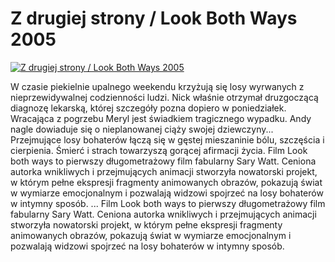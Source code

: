 Z drugiej strony / Look Both Ways 2005 
=============
[![Z drugiej strony / Look Both Ways 2005 ](http://vidos.pl/images/player.gif)](http://vidos.pl/z-drugiej-strony-look-both-ways-2005)

 W czasie piekielnie upalnego weekendu krzyżują się losy wyrwanych z nieprzewidywalnej codzienności ludzi. Nick właśnie otrzymał druzgoczącą diagnozę lekarską, której szczegóły pozna dopiero w poniedziałek. Wracająca z pogrzebu Meryl jest świadkiem tragicznego wypadku. Andy nagle dowiaduje się o nieplanowanej ciąży swojej dziewczyny... Przejmujące losy bohaterów łączą się w gęstej mieszaninie bólu, szczęścia i cierpienia. Śmierć i strach towarzyszą gorącej afirmacji życia. Film Look both ways to pierwszy długometrażowy film fabularny Sary Watt. Ceniona autorka wnikliwych i przejmujących animacji stworzyła nowatorski projekt, w którym pełne ekspresji fragmenty animowanych obrazów, pokazują świat w wymiarze emocjonalnym i pozwalają widzowi spojrzeć na losy bohaterów w intymny sposób.  ... Film Look both ways to pierwszy długometrażowy film fabularny Sary Watt. Ceniona autorka wnikliwych i przejmujących animacji stworzyła nowatorski projekt, w którym pełne ekspresji fragmenty animowanych obrazów, pokazują świat w wymiarze emocjonalnym i pozwalają widzowi spojrzeć na losy bohaterów w intymny sposób.
